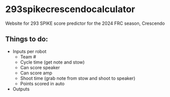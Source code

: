 # 293spikecrescendocalculator
Website for 293 SPIKE score predictor for the 2024 FRC season, Crescendo

## Things to do:
- Inputs per robot
  - Team #
  - Cycle time (get note and stow)
  - Can score speaker
  - Can score amp
  - Shoot time (grab note from stow and shoot to speaker)
  - Points scored in auto
- Outputs